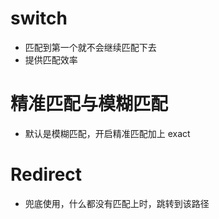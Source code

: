 # switch
- 匹配到第一个就不会继续匹配下去
- 提供匹配效率

# 精准匹配与模糊匹配
- 默认是模糊匹配，开启精准匹配加上 exact

# Redirect
- 兜底使用，什么都没有匹配上时，跳转到该路径